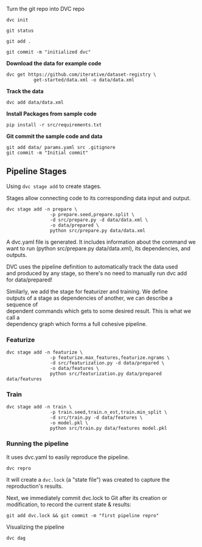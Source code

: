  Turn the git repo into DVC repo

```
dvc init

git status

git add .

git commit -m "initialized dvc"
```
**Download the data for example code**

```
dvc get https://github.com/iterative/dataset-registry \
          get-started/data.xml -o data/data.xml
```

**Track the data**

```
dvc add data/data.xml
```

**Install Packages from sample code**

```
pip install -r src/requirements.txt
```

**Git commit the sample code and data**

```
git add data/ params.yaml src .gitignore 
git commit -m "Initial commit"
```

## Pipeline Stages

Using `dvc stage add` to create stages.

Stages allow connecting code to its corresponding data input and output.

```
dvc stage add -n prepare \
                -p prepare.seed,prepare.split \
                -d src/prepare.py -d data/data.xml \
                -o data/prepared \
                python src/prepare.py data/data.xml
```

A dvc.yaml file is generated. It includes information about the command we \
want to run (python src/prepare.py data/data.xml), its dependencies, and outputs.

DVC uses the pipeline definition to automatically track the data used \
and produced by any stage, so there's no need to manually run dvc add \
for data/prepared!

Similarly, we add the stage for featurizer and training. We define \
outputs of a stage as dependencies of another, we can describe a sequence of \
dependent commands which gets to some desired result. This is what we call a \
dependency graph which forms a full cohesive pipeline.

### Featurize

```
dvc stage add -n featurize \
                -p featurize.max_features,featurize.ngrams \
                -d src/featurization.py -d data/prepared \
                -o data/features \
                python src/featurization.py data/prepared data/features

```

### Train

```
dvc stage add -n train \
                -p train.seed,train.n_est,train.min_split \
                -d src/train.py -d data/features \
                -o model.pkl \
                python src/train.py data/features model.pkl
```

### Running the pipeline

It uses dvc.yaml to easily reproduce the pipeline.

```
dvc repro
```

It will create a `dvc.lock` (a "state file") was created to capture the reproduction's results.

Next, we immediately commit dvc.lock to Git after its creation or modification, to record the current state & results: 

```
git add dvc.lock && git commit -m "first pipeline repro"
```

Visualizing the pipeline

```
dvc dag
```

